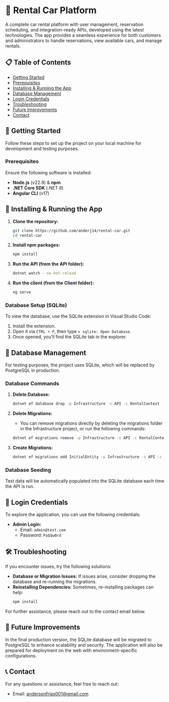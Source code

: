 # 🚗 Rental Car Platform

A complete car rental platform with user management, reservation scheduling, and integration-ready APIs, developed using the latest technologies. The app provides a seamless experience for both customers and administrators to handle reservations, view available cars, and manage rentals.

## 📋 Table of Contents

- [Getting Started](#-getting-started)
- [Prerequisites](#prerequisites)
- [Installing & Running the App](#-installing--running-the-app)
- [Database Management](#💾-database-management)
- [Login Credentials](#🔐-login-credentials)
- [Troubleshooting](#🛠-troubleshooting)
- [Future Improvements](#🔮-future-improvements)
- [Contact](#📞-contact)

## 🚀 Getting Started

Follow these steps to set up the project on your local machine for development and testing purposes.

### Prerequisites

Ensure the following software is installed:

- **Node.js** (v22.9) & **npm**
- **.NET Core SDK** (.NET 8)
- **Angular CLI** (v17)

## 🔧 Installing & Running the App

1. **Clone the repository:**
    ```bash
    git clone https://github.com/anderj14/rental-car.git
    cd rental-car
    ```

2. **Install npm packages:**
    ```bash
    npm install
    ```

3. **Run the API (from the API folder):**
    ```bash
    dotnet watch --no-hot-reload
    ```

4. **Run the client (from the Client folder):**
    ```bash
    ng serve
    ```

### Database Setup (SQLite)

To view the database, use the SQLite extension in Visual Studio Code:

1. Install the extension.
2. Open it via `CTRL + P`, then type `> sqlite: Open Database`.
3. Once opened, you’ll find the SQLite tab in the explorer.

## 💾 Database Management

For testing purposes, the project uses SQLite, which will be replaced by PostgreSQL in production.

### Database Commands

1. **Delete Database:**
    ```bash
    dotnet ef database drop -p Infrastructure -s API -c RentalContext
    ```

2. **Delete Migrations:**
    - You can remove migrations directly by deleting the migrations folder in the Infrastructure project, or run the following commands:
    ```bash
    dotnet ef migrations remove -p Infrastructure -s API -c RentalContext
    ```

3. **Create Migrations:**
    ```bash
    dotnet ef migrations add InitialEntity -p Infrastructure -s API -c RentalContext -o Data/Migrations
    ```

### Database Seeding

Test data will be automatically populated into the SQLite database each time the API is run.

## 🔐 Login Credentials

To explore the application, you can use the following credentials:

- **Admin Login:**
    - Email: `admin@test.com`
    - Password: `Pa$$w0rd`

## 🛠 Troubleshooting

If you encounter issues, try the following solutions:

- **Database or Migration Issues:** If issues arise, consider dropping the database and re-running the migrations.
- **Reinstalling Dependencies:** Sometimes, re-installing packages can help:
    ```bash
    npm install
    ```

For further assistance, please reach out to the contact email below.

## 🔮 Future Improvements

In the final production version, the SQLite database will be migrated to PostgreSQL to enhance scalability and security. The application will also be prepared for deployment on the web with environment-specific configurations.

## 📞 Contact

For any questions or assistance, feel free to reach out:

- Email: [andersonfrias001@gmail.com](mailto:andersonfrias001@gmail.com)
